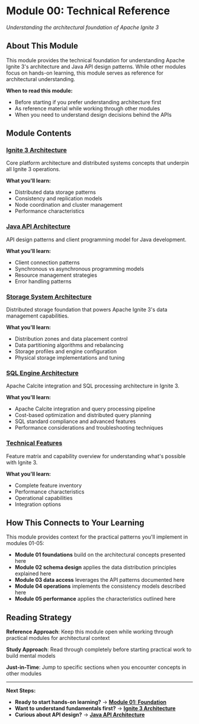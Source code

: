 # Module 00: Technical Reference

*Understanding the architectural foundation of Apache Ignite 3*

## About This Module

This module provides the technical foundation for understanding Apache Ignite 3's architecture and Java API design patterns. While other modules focus on hands-on learning, this module serves as reference for architectural understanding.

**When to read this module:**

- Before starting if you prefer understanding architecture first
- As reference material while working through other modules
- When you need to understand design decisions behind the APIs

## Module Contents

### [Ignite 3 Architecture](./IGNITE3-ARCH.md)

Core platform architecture and distributed systems concepts that underpin all Ignite 3 operations.

**What you'll learn:**

- Distributed data storage patterns
- Consistency and replication models
- Node coordination and cluster management
- Performance characteristics

### [Java API Architecture](./JAVA-API-ARCH.md)

API design patterns and client programming model for Java development.

**What you'll learn:**

- Client connection patterns
- Synchronous vs asynchronous programming models
- Resource management strategies
- Error handling patterns

### [Storage System Architecture](./STORAGE-SYSTEM-ARCH.md)

Distributed storage foundation that powers Apache Ignite 3's data management capabilities.

**What you'll learn:**

- Distribution zones and data placement control
- Data partitioning algorithms and rebalancing
- Storage profiles and engine configuration
- Physical storage implementations and tuning

### [SQL Engine Architecture](./SQL-ENGINE-ARCH.md)

Apache Calcite integration and SQL processing architecture in Ignite 3.

**What you'll learn:**

- Apache Calcite integration and query processing pipeline
- Cost-based optimization and distributed query planning
- SQL standard compliance and advanced features
- Performance considerations and troubleshooting techniques

### [Technical Features](./TECHNICAL_FEATURES.md)

Feature matrix and capability overview for understanding what's possible with Ignite 3.

**What you'll learn:**

- Complete feature inventory
- Performance characteristics
- Operational capabilities
- Integration options

## How This Connects to Your Learning

This module provides context for the practical patterns you'll implement in modules 01-05:

- **Module 01 foundations** build on the architectural concepts presented here
- **Module 02 schema design** applies the data distribution principles explained here
- **Module 03 data access** leverages the API patterns documented here
- **Module 04 operations** implements the consistency models described here
- **Module 05 performance** applies the characteristics outlined here

## Reading Strategy

**Reference Approach**: Keep this module open while working through practical modules for architectural context

**Study Approach**: Read through completely before starting practical work to build mental models

**Just-in-Time**: Jump to specific sections when you encounter concepts in other modules

---

**Next Steps:**

- **Ready to start hands-on learning?** → [**Module 01: Foundation**](../01-foundation/)
- **Want to understand fundamentals first?** → [**Ignite 3 Architecture**](./IGNITE3-ARCH.md)
- **Curious about API design?** → [**Java API Architecture**](./JAVA-API-ARCH.md)
